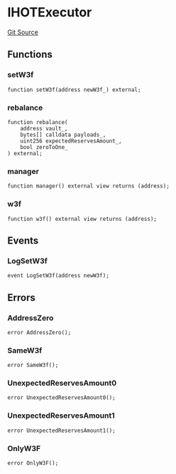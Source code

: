 # IHOTExecutor

[Git Source](https://github.com/ArrakisFinance/arrakis-modular/blob/main/src/interfaces/IHOTExecutor.sol)

## Functions

### setW3f

```solidity
function setW3f(address newW3f_) external;
```

### rebalance

```solidity
function rebalance(
    address vault_,
    bytes[] calldata payloads_,
    uint256 expectedReservesAmount_,
    bool zeroToOne_
) external;
```

### manager

```solidity
function manager() external view returns (address);
```

### w3f

```solidity
function w3f() external view returns (address);
```

## Events

### LogSetW3f

```solidity
event LogSetW3f(address newW3f);
```

## Errors

### AddressZero

```solidity
error AddressZero();
```

### SameW3f

```solidity
error SameW3f();
```

### UnexpectedReservesAmount0

```solidity
error UnexpectedReservesAmount0();
```

### UnexpectedReservesAmount1

```solidity
error UnexpectedReservesAmount1();
```

### OnlyW3F

```solidity
error OnlyW3F();
```
